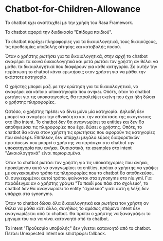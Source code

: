 # Chatbot-for-Children-Allowance

Το chatbot έχει αναπτυχθεί με την χρήση του Rasa Framework.

Το chatbot αφορά την διαδικασία "Επίδομα παιδιού".

Το chatbot παρέχει πληροφορίες για τα δικαιολογητικά, τους δικαιούχους, τις προθεσμίες υποβολής αίτησης και καταβολής ποσού.


Όταν ο χρήστης ρωτήσει για τα δικαιολογητικά, στην αρχή το chatbot αναφέρει τα κοινά δικαιολογητικά και μετά ρωτάει τον χρήστη αν θέλει να μάθει τα δικαιολογητικά που διαφέρουν για κάθε κατηγορία. Σε αυτήν την περίπτωση το chatbot κάνει ερωτήσεις στον χρήστη για να μάθει την εκάστοτε κατηγορία.

Ο χρήστης μπορεί μαζί με την ερώτηση για τα δικαιολογητικά, να αναφέρει και κάποια υποκατηγορία που ανήκει. Οπότε, όταν το chatbot ρωτήσει για τις υποκατηγορίες, θα παραλείψει εκείνη που έχει ήδη δώσει ο χρήστης πληροφορίες.

Ωστόσο, ο χρήστης πρέπει να δίνει μόνο μία κατηγορία. Δηλαδή δεν μπορεί να αναφέρει την εθνικότητα και την κατάσταση της οικογένειας στο ίδιο intent. Το chatbot δεν θα αναγνωρίσει τα entities και δεν θα αποθηκεύσει τις πληροφορίες που έχει δώσει ο χρήστης. Οπότε, το chatbot θα κάνει στον χρήστη τις ερωτήσεις που αφορούν τις κατηγορίες που ανέφερε. Επιπλέον, δεν υπάρχει μεγάλο εύρος διαφορετικών προτάσεων που μπορεί ο χρήστης να παράσχει στο chatbot την υποκατηγορία που ανήκει. Ουσιαστικά, τα examples στο intent "Δικαιολογητικά" είναι περιορισμένα.


Όταν το chatbot ρωτάει τον χρήστη για τις υποκατηγορίες που ανήκει, προκείμενου αυτό να αναγνωρίσει τα entities, πρέπει ο χρήστης να γράψει με συγκεκριμένο τρόπο τις πληροφορίες που το chatbot θα αποθηκεύσει. Οι συγκεκριμένοι αυτοί τρόποι φαίνονται στα synonyms στο nlu.yml. Για παράδειγμα αν ο χρήστης γράψει "Το παιδί μου πάει στο σχολειιο", το chatbot δεν θα αναγνωρίσει το entity "σχολειιο" γιατί αυτή η λέξη δεν υπάρχει στα synonyms.


Όταν το chatbot δώσει όλα δικαιολογητικά και ρωτήσει τον χρήστη αν θέλει να μάθει κάτι άλλο, συνήθως το αμέσως επόμενο intent δεν αναγνωρίζεται από το chatbot. Θα πρέπει ο χρήστης να ξαναγράψει το μήνυμα του για να γίνει κατανοητό από το chatbot.


Το intent "Προθεσμία υποβολής" δεν γίνεται κατανοητό από το chatbot. Πετάει Unexpected Intent και επιστρέφει fallback.
